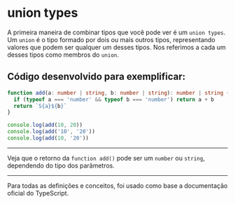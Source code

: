 # union types

A primeira maneira de combinar tipos que você pode ver é um `union types`. Um `union` é o tipo formado por dois ou mais outros tipos, representando valores que podem ser qualquer um desses tipos. Nos referimos a cada um desses tipos como membros do `union`.

## Código desenvolvido para exemplificar:

~~~typescript
function add(a: number | string, b: number | string): number | string {
  if (typeof a === 'number' && typeof b === 'number') return a + b
  return `S{a}${b}`
}

console.log(add(10, 20))
console.log(add('10', '20'))
console.log(add(10, '20'))

~~~
---

Veja que o retorno da `function add()` pode ser um `number` ou  `string`, dependendo do tipo dos parâmetros.

---
Para todas as definições e conceitos, foi usado como base a documentação oficial do TypeScript.
